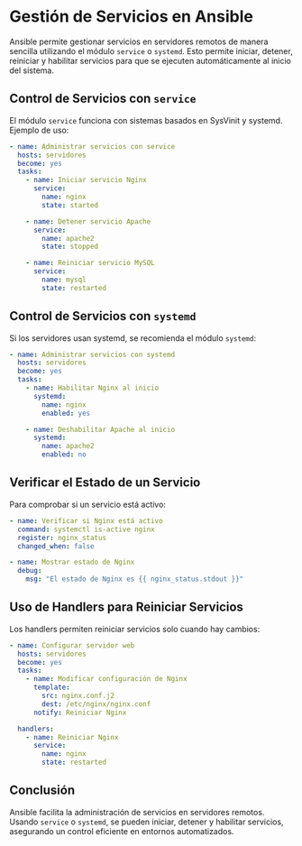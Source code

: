 # Gestión de Servicios en Ansible

Ansible permite gestionar servicios en servidores remotos de manera sencilla utilizando el módulo `service` o `systemd`. Esto permite iniciar, detener, reiniciar y habilitar servicios para que se ejecuten automáticamente al inicio del sistema.

## Control de Servicios con `service`
El módulo `service` funciona con sistemas basados en SysVinit y systemd. Ejemplo de uso:

```yaml
- name: Administrar servicios con service
  hosts: servidores
  become: yes
  tasks:
    - name: Iniciar servicio Nginx
      service:
        name: nginx
        state: started

    - name: Detener servicio Apache
      service:
        name: apache2
        state: stopped

    - name: Reiniciar servicio MySQL
      service:
        name: mysql
        state: restarted
```

## Control de Servicios con `systemd`
Si los servidores usan systemd, se recomienda el módulo `systemd`:

```yaml
- name: Administrar servicios con systemd
  hosts: servidores
  become: yes
  tasks:
    - name: Habilitar Nginx al inicio
      systemd:
        name: nginx
        enabled: yes

    - name: Deshabilitar Apache al inicio
      systemd:
        name: apache2
        enabled: no
```

## Verificar el Estado de un Servicio
Para comprobar si un servicio está activo:

```yaml
- name: Verificar si Nginx está activo
  command: systemctl is-active nginx
  register: nginx_status
  changed_when: false

- name: Mostrar estado de Nginx
  debug:
    msg: "El estado de Nginx es {{ nginx_status.stdout }}"
```

## Uso de Handlers para Reiniciar Servicios
Los handlers permiten reiniciar servicios solo cuando hay cambios:

```yaml
- name: Configurar servidor web
  hosts: servidores
  become: yes
  tasks:
    - name: Modificar configuración de Nginx
      template:
        src: nginx.conf.j2
        dest: /etc/nginx/nginx.conf
      notify: Reiniciar Nginx

  handlers:
    - name: Reiniciar Nginx
      service:
        name: nginx
        state: restarted
```

## Conclusión
Ansible facilita la administración de servicios en servidores remotos. Usando `service` o `systemd`, se pueden iniciar, detener y habilitar servicios, asegurando un control eficiente en entornos automatizados.
